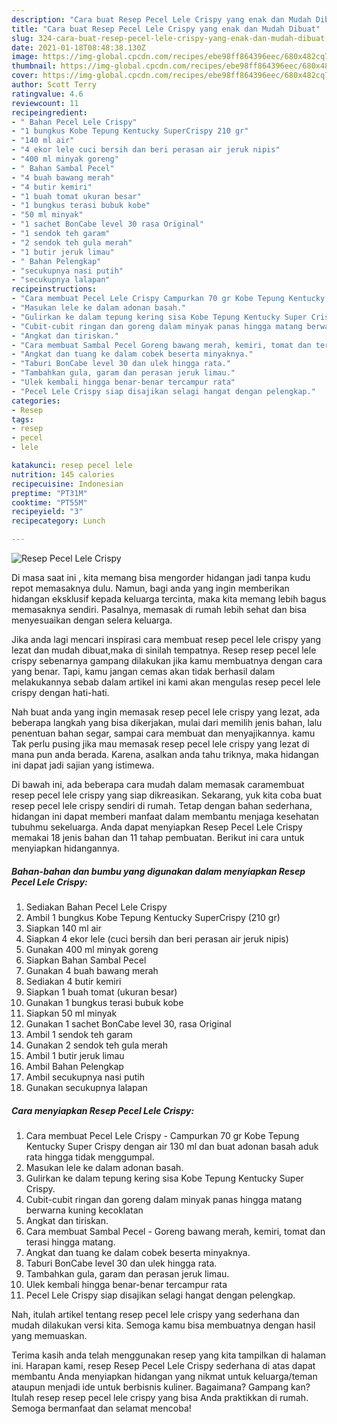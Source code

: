 ```yaml
---
description: "Cara buat Resep Pecel Lele Crispy yang enak dan Mudah Dibuat"
title: "Cara buat Resep Pecel Lele Crispy yang enak dan Mudah Dibuat"
slug: 324-cara-buat-resep-pecel-lele-crispy-yang-enak-dan-mudah-dibuat
date: 2021-01-18T08:48:38.130Z
image: https://img-global.cpcdn.com/recipes/ebe98ff864396eec/680x482cq70/resep-pecel-lele-crispy-foto-resep-utama.jpg
thumbnail: https://img-global.cpcdn.com/recipes/ebe98ff864396eec/680x482cq70/resep-pecel-lele-crispy-foto-resep-utama.jpg
cover: https://img-global.cpcdn.com/recipes/ebe98ff864396eec/680x482cq70/resep-pecel-lele-crispy-foto-resep-utama.jpg
author: Scott Terry
ratingvalue: 4.6
reviewcount: 11
recipeingredient:
- " Bahan Pecel Lele Crispy"
- "1 bungkus Kobe Tepung Kentucky SuperCrispy 210 gr"
- "140 ml air"
- "4 ekor lele cuci bersih dan beri perasan air jeruk nipis"
- "400 ml minyak goreng"
- " Bahan Sambal Pecel"
- "4 buah bawang merah"
- "4 butir kemiri"
- "1 buah tomat ukuran besar"
- "1 bungkus terasi bubuk kobe"
- "50 ml minyak"
- "1 sachet BonCabe level 30 rasa Original"
- "1 sendok teh garam"
- "2 sendok teh gula merah"
- "1 butir jeruk limau"
- " Bahan Pelengkap"
- "secukupnya nasi putih"
- "secukupnya lalapan"
recipeinstructions:
- "Cara membuat Pecel Lele Crispy Campurkan 70 gr Kobe Tepung Kentucky Super Crispy dengan air 130 ml dan buat adonan basah aduk rata hingga tidak menggumpal."
- "Masukan lele ke dalam adonan basah."
- "Gulirkan ke dalam tepung kering sisa Kobe Tepung Kentucky Super Crispy."
- "Cubit-cubit ringan dan goreng dalam minyak panas hingga matang berwarna kuning kecoklatan"
- "Angkat dan tiriskan."
- "Cara membuat Sambal Pecel Goreng bawang merah, kemiri, tomat dan terasi hingga matang."
- "Angkat dan tuang ke dalam cobek beserta minyaknya."
- "Taburi BonCabe level 30 dan ulek hingga rata."
- "Tambahkan gula, garam dan perasan jeruk limau."
- "Ulek kembali hingga benar-benar tercampur rata"
- "Pecel Lele Crispy siap disajikan selagi hangat dengan pelengkap."
categories:
- Resep
tags:
- resep
- pecel
- lele

katakunci: resep pecel lele 
nutrition: 145 calories
recipecuisine: Indonesian
preptime: "PT31M"
cooktime: "PT55M"
recipeyield: "3"
recipecategory: Lunch

---
```



![Resep Pecel Lele Crispy](https://img-global.cpcdn.com/recipes/ebe98ff864396eec/680x482cq70/resep-pecel-lele-crispy-foto-resep-utama.jpg)

Di masa  saat ini , kita memang bisa mengorder hidangan jadi tanpa kudu repot memasaknya dulu. Namun, bagi anda yang ingin memberikan hidangan eksklusif kepada keluarga tercinta, maka kita memang lebih bagus memasaknya sendiri. Pasalnya, memasak di rumah lebih sehat dan bisa menyesuaikan dengan selera keluarga.

Jika anda lagi mencari inspirasi cara membuat resep pecel lele crispy yang lezat dan mudah dibuat,maka di sinilah tempatnya. Resep resep pecel lele crispy  sebenarnya gampang dilakukan jika kamu membuatnya dengan cara yang benar. Tapi, kamu jangan cemas akan tidak berhasil dalam melakukannya 
sebab dalam artikel ini kami akan mengulas resep pecel lele crispy dengan hati-hati.  



Nah buat anda yang ingin memasak resep pecel lele crispy yang lezat, ada beberapa langkah yang bisa dikerjakan, mulai dari memilih jenis bahan, lalu penentuan bahan segar, sampai cara membuat dan menyajikannya. kamu Tak perlu pusing jika mau memasak resep pecel lele crispy yang lezat di mana pun anda berada. Karena, asalkan anda  tahu triknya, maka hidangan ini dapat jadi sajian yang istimewa.

Di bawah ini, ada beberapa cara mudah dalam memasak caramembuat resep pecel lele crispy yang siap dikreasikan. Sekarang, yuk kita coba buat resep pecel lele crispy sendiri di rumah. Tetap dengan bahan sederhana, hidangan ini dapat memberi manfaat dalam membantu menjaga kesehatan tubuhmu sekeluarga. Anda dapat menyiapkan Resep Pecel Lele Crispy memakai 18 jenis bahan dan 11 tahap pembuatan. Berikut ini cara untuk menyiapkan hidangannya.

<!--inarticleads1-->

##### Bahan-bahan dan bumbu yang digunakan dalam menyiapkan Resep Pecel Lele Crispy:

1. Sediakan  Bahan Pecel Lele Crispy
1. Ambil 1 bungkus Kobe Tepung Kentucky SuperCrispy (210 gr)
1. Siapkan 140 ml air
1. Siapkan 4 ekor lele (cuci bersih dan beri perasan air jeruk nipis)
1. Gunakan 400 ml minyak goreng
1. Siapkan  Bahan Sambal Pecel
1. Gunakan 4 buah bawang merah
1. Sediakan 4 butir kemiri
1. Siapkan 1 buah tomat (ukuran besar)
1. Gunakan 1 bungkus terasi bubuk kobe
1. Siapkan 50 ml minyak
1. Gunakan 1 sachet BonCabe level 30, rasa Original
1. Ambil 1 sendok teh garam
1. Gunakan 2 sendok teh gula merah
1. Ambil 1 butir jeruk limau
1. Ambil  Bahan Pelengkap
1. Ambil secukupnya nasi putih
1. Gunakan secukupnya lalapan




<!--inarticleads2-->

##### Cara menyiapkan Resep Pecel Lele Crispy:

1. Cara membuat Pecel Lele Crispy - Campurkan 70 gr Kobe Tepung Kentucky Super Crispy dengan air 130 ml dan buat adonan basah aduk rata hingga tidak menggumpal.
1. Masukan lele ke dalam adonan basah.
1. Gulirkan ke dalam tepung kering sisa Kobe Tepung Kentucky Super Crispy.
1. Cubit-cubit ringan dan goreng dalam minyak panas hingga matang berwarna kuning kecoklatan
1. Angkat dan tiriskan.
1. Cara membuat Sambal Pecel - Goreng bawang merah, kemiri, tomat dan terasi hingga matang.
1. Angkat dan tuang ke dalam cobek beserta minyaknya.
1. Taburi BonCabe level 30 dan ulek hingga rata.
1. Tambahkan gula, garam dan perasan jeruk limau.
1. Ulek kembali hingga benar-benar tercampur rata
1. Pecel Lele Crispy siap disajikan selagi hangat dengan pelengkap.




Nah, itulah artikel tentang  resep pecel lele crispy  yang sederhana dan mudah dilakukan versi kita. Semoga kamu bisa membuatnya dengan hasil yang memuaskan. 

Terima kasih anda telah menggunakan resep yang kita tampilkan di halaman ini. Harapan kami, resep  Resep Pecel Lele Crispy sederhana di atas dapat membantu Anda menyiapkan hidangan yang nikmat untuk keluarga/teman ataupun menjadi ide untuk berbisnis kuliner. Bagaimana? Gampang kan? Itulah resep resep pecel lele crispy yang bisa Anda praktikkan di rumah. Semoga bermanfaat dan selamat mencoba!

